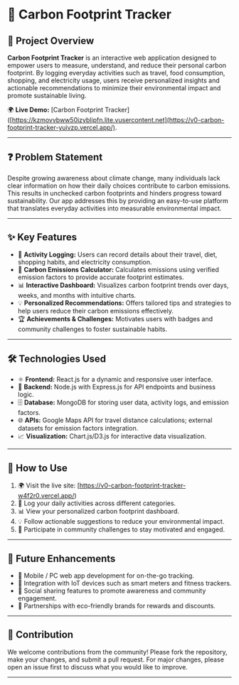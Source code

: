 
# 🌿 Carbon Footprint Tracker

## 📘 Project Overview  
**Carbon Footprint Tracker** is an interactive web application designed to empower users to measure, understand, and reduce their personal carbon footprint. By logging everyday activities such as travel, food consumption, shopping, and electricity usage, users receive personalized insights and actionable recommendations to minimize their environmental impact and promote sustainable living.

🌍 **Live Demo:** [Carbon Footprint Tracker]([https://kzmovvbww50izyblipfn.lite.vusercontent.net](https://v0-carbon-footprint-tracker-yuivzp.vercel.app/).

---

## ❓ Problem Statement  
Despite growing awareness about climate change, many individuals lack clear information on how their daily choices contribute to carbon emissions. This results in unchecked carbon footprints and hinders progress toward sustainability. Our app addresses this by providing an easy-to-use platform that translates everyday activities into measurable environmental impact.

---

## ✨ Key Features  
- 📝 **Activity Logging:** Users can record details about their travel, diet, shopping habits, and electricity consumption.  
- 🧮 **Carbon Emissions Calculator:** Calculates emissions using verified emission factors to provide accurate footprint estimates.  
- 📊 **Interactive Dashboard:** Visualizes carbon footprint trends over days, weeks, and months with intuitive charts.  
- 💡 **Personalized Recommendations:** Offers tailored tips and strategies to help users reduce their carbon emissions effectively.  
- 🏆 **Achievements & Challenges:** Motivates users with badges and community challenges to foster sustainable habits.

---

## 🛠️ Technologies Used  
- ⚛️ **Frontend:** React.js for a dynamic and responsive user interface.  
- 🔧 **Backend:** Node.js with Express.js for API endpoints and business logic.  
- 🗄️ **Database:** MongoDB for storing user data, activity logs, and emission factors.  
- 🌐 **APIs:** Google Maps API for travel distance calculations; external datasets for emission factors integration.  
- 📈 **Visualization:** Chart.js/D3.js for interactive data visualization.

---

## 🚀 How to Use  
1. 🌍 Visit the live site: [https://v0-carbon-footprint-tracker-w4f2r0.vercel.app/)  
2. 📅 Log your daily activities across different categories.  
3. 📊 View your personalized carbon footprint dashboard.  
4. 💡 Follow actionable suggestions to reduce your environmental impact.  
5. 🏅 Participate in community challenges to stay motivated and engaged.

---

## 🔮 Future Enhancements  
- 📱 Mobile / PC web app development for on-the-go tracking.  
- 📶 Integration with IoT devices such as smart meters and fitness trackers.  
- 📢 Social sharing features to promote awareness and community engagement.  
- 🎁 Partnerships with eco-friendly brands for rewards and discounts.

---

## 🤝 Contribution  
We welcome contributions from the community! Please fork the repository, make your changes, and submit a pull request. For major changes, please open an issue first to discuss what you would like to improve.

---
